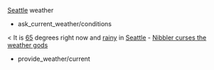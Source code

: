 [Seattle](city) weather
* ask_current_weather/conditions

< It is [65](temperature) degrees right now and [rainy](condition) in [Seattle](city) - [Nibbler curses the weather gods](nibbler_reaction)
* provide_weather/current
